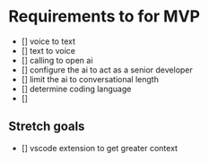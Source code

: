 # Requirements to for MVP

- [] voice to text
- [] text to voice
- [] calling to open ai
- [] configure the ai to act as a senior developer
- [] limit the ai to conversational length
- [] determine coding language
- [] 

## Stretch goals

- [] vscode extension to get greater context